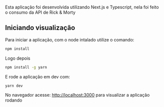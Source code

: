 Esta aplicação foi desenvolvida utilizando Next.js e Typescript, nela foi feito o consumo da API de Rick & Morty

## Iniciando visualização

Para iniciar a aplicação, com o node intalado utilize o comando:

```bash
npm install
```

Logo depois
```bash
npm install -g yarn
```

E rode a aplicação em dev com:

```bash
yarn dev
```

No navegador acesse: [http://localhost:3000](http://localhost:3000) para visualizar a aplicação rodando